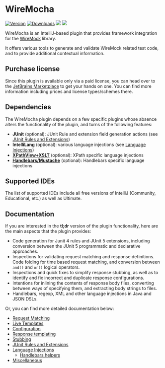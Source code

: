 # WireMocha

[![Version](https://img.shields.io/jetbrains/plugin/v/18860-wiremocha.svg)](https://plugins.jetbrains.com/plugin/18860-wiremocha)
[![Downloads](https://img.shields.io/jetbrains/plugin/d/18860-wiremocha.svg)](https://plugins.jetbrains.com/plugin/18860-wiremocha)
![](https://img.shields.io/badge/since-IJ2021.3-blue) ![](https://img.shields.io/badge/until-IJ2022.1-blue)

<!-- Plugin description -->
WireMocha is an IntelliJ-based plugin that provides framework integration for the [WireMock](http://wiremock.org) library.

It offers various tools to generate and validate WireMock related test code, and to provide additional contextual information.
<!-- Plugin description end -->

## Purchase license

Since this plugin is available only via a paid license, you can head over to the [JetBrains Marketplace](https://plugins.jetbrains.com/plugin/18860-wiremocha) to get your hands on one.
You can find more information including prices and license types/schemes there.

## Dependencies

The WireMocha plugin depends on a few specific plugins whose absence alters the functionality of the plugin, and turns of the following features:

- **JUnit** (optional): JUnit Rule and extension field generation actions (see [JUnit Rules and Extensions](docs/junit_rules_and_extensions.md))
- **IntelliLang** (optional): various language injections (see [Language Injections](docs/language_injections.md))
- [**XPathView+XSLT**](https://plugins.jetbrains.com/plugin/12478-xpathview--xslt) (optional): XPath specific language injections
- [**Handlebars/Mustache**](https://plugins.jetbrains.com/plugin/6884-handlebars-mustache) (optional): Handlebars specific language injections

## Supported IDEs

The list of supported IDEs include all free versions of IntelliJ (Community, Educational, etc.) as well as Ultimate.

## Documentation

If you are interested in the **tl;dr** version of the plugin functionality, here are the main aspects that the plugin provides:

- Code generation for Junit 4 rules and JUnit 5 extensions, including conversion between the JUnit 5 programmatic and declarative approaches.
- Inspections for validating request matching and response definitions. Code folding for time based request matching, and conversion between `and()` and `or()` logical operators.
- Inspections and quick fixes to simplify response stubbing, as well as to identify and fix incorrect and duplicate response configurations.
- Intentions for inlining the contents of response body files, converting between ways of specifying them, and extracting body strings to files.
- Handlebars, regexp, XML and other language injections in Java and JSON DSLs.

Or, you can find more detailed documentation below:

- [Request Matching](docs/request_matching.md)
- [Live Templates](docs/live_templates.md)
- [Configuration](docs/configuration.md)
- [Response templating](docs/response_templating.md)
- [Stubbing](docs/stubbing.md)
- [JUnit Rules and Extensions](docs/junit_rules_and_extensions.md)
- [Language Injections](docs/language_injections.md)
  - [Handlebars helpers](docs/handlebars_helpers.md)
- [Miscellaneous](docs/misc.md)